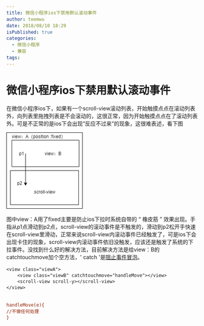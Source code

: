 ```yaml
---
title: 微信小程序ios下禁用默认滚动事件
author: teemwu
date: 2018/08/10 18:29
isPublished: true
categories:
  - 微信小程序
  - 兼容
tags:
---
```


# 微信小程序ios下禁用默认滚动事件

在微信小程序ios下，如果有一个scroll-view滚动列表，开始触摸点点在滚动列表外，向列表里拖拽列表是不会滚动的，这很正常，因为开始触摸点点在了滚动列表外。可是不正常的是ios下会出现“反应不过来”的现象，这很难表述，看下图

![](/public/imgs/2018/08/10/2018081018290.png)

图中view：A用了fixed主要是防止ios下拉时系统自带的 “ 橡皮筋 ” 效果出现。手指从p1点滑动到p2点，scroll-view的滚动事件是不触发的，滑动到p2松开手快速在scroll-view里滑动，正常来说scroll-view内滚动事件已经触发了，可是ios下会出现卡住的现象，scroll-view内滚动事件依旧没触发，应该还是触发了系统的下拉事件。没找到什么好的解决方法，目前解决方法是给view：B的catchtouchmove加个空方法，' catch '是[阻止事件冒泡](https://developers.weixin.qq.com/miniprogram/dev/framework/view/wxml/event.html?search-key=catchtouchmove)。

```
<view class="viewA">
    <view class="viewB" catchtouchmove="handleMove"></view>
    <scroll-view scroll-y></scroll-view>
</view>


```

```ini
handleMove(e){
//不做任何处理
}


```